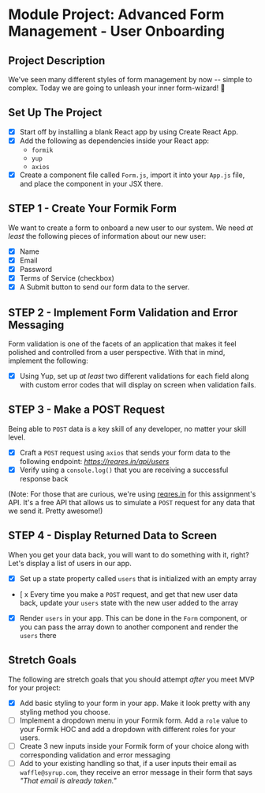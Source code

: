 # Module Project: Advanced Form Management - User Onboarding
## Project Description

We've seen many different styles of form management by now -- simple to complex. Today we are going to unleash your inner form-wizard! 🧙

## Set Up The Project

- [x] Start off by installing a blank React app by using Create React App.
- [x] Add the following as dependencies inside your React app:
  - `formik`
  - `yup`
  - `axios`
- [x] Create a component file called `Form.js`, import it into your `App.js` file, and place the component in your JSX there.

## STEP 1 - Create Your Formik Form

We want to create a form to onboard a new user to our system. We need _at least_ the following pieces of information about our new user:

- [x] Name
- [x] Email
- [x] Password
- [x] Terms of Service (checkbox)
- [x] A Submit button to send our form data to the server.

## STEP 2 - Implement Form Validation and Error Messaging

Form validation is one of the facets of an application that makes it feel polished and controlled from a user perspective. With that in mind, implement the following:

- [x] Using Yup, set up _at least_ two different validations for each field along with custom error codes that will display on screen when validation fails.

## STEP 3 - Make a POST Request

Being able to `POST` data is a key skill of any developer, no matter your skill level.

- [x] Craft a `POST` request using `axios` that sends your form data to the following endpoint: _https://reqres.in/api/users_
- [x] Verify using a `console.log()` that you are receiving a successful response back

(Note: For those that are curious, we're using [reqres.in](https://reqres.in/) for this assignment's API. It's a free API that allows us to simulate a `POST` request for any data that we send it. Pretty awesome!)

## STEP 4 - Display Returned Data to Screen

When you get your data back, you will want to do something with it, right? Let's display a list of users in our app.

- [x] Set up a state property called `users` that is initialized with an empty array
- [ x Every time you make a `POST` request, and get that new user data back, update your `users` state with the new user added to the array
- [x] Render `users` in your app. This can be done in the `Form` component, or you can pass the array down to another component and render the `users` there

## Stretch Goals

The following are stretch goals that you should attempt _after_ you meet MVP for your project:

- [x] Add basic styling to your form in your app. Make it look pretty with any styling method you choose.
- [ ] Implement a dropdown menu in your Formik form. Add a `role` value to your Formik HOC and add a dropdown with different roles for your users.
- [ ] Create 3 new inputs inside your Formik form of your choice along with corresponding validation and error messaging
- [ ] Add to your existing handling so that, if a user inputs their email as `waffle@syrup.com`, they receive an error message in their form that says _"That email is already taken."_
